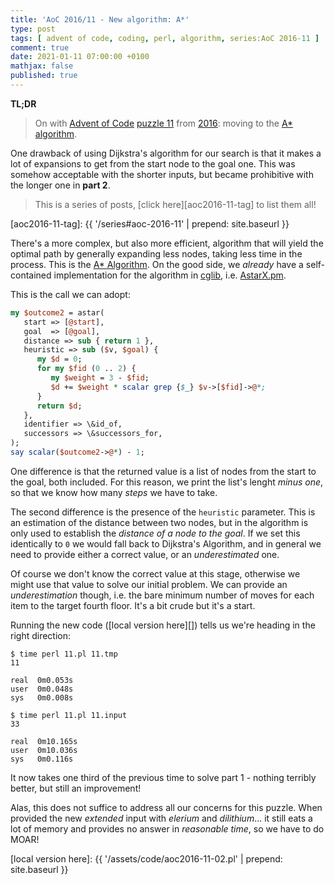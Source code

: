```yaml
---
title: 'AoC 2016/11 - New algorithm: A*'
type: post
tags: [ advent of code, coding, perl, algorithm, series:AoC 2016-11 ]
comment: true
date: 2021-01-11 07:00:00 +0100
mathjax: false
published: true
---
```


**TL;DR**

> On with [Advent of Code][] [puzzle 11][p11] from [2016][aoc2016]: moving to
> the [A\* algorithm][astar].

One drawback of using Dijkstra's algorithm for our search is that it makes
a lot of expansions to get from the start node to the goal one. This was
somehow acceptable with the shorter inputs, but became prohibitive with
the longer one in **part 2**.

> This is a series of posts, [click here][aoc2016-11-tag] to list them
> all!

[aoc2016-11-tag]: {{ '/series#aoc-2016-11' | prepend: site.baseurl }}

There's a more complex, but also more efficient, algorithm that will yield
the optimal path by generally expanding less nodes, taking less time in
the process. This is the [A\* Algorithm][astar]. On the good side, we
*already* have a self-contained implementation for the algorithm in
[cglib][], i.e. [AstarX.pm][].

This is the call we can adopt:

```perl
my $outcome2 = astar(
   start => [@start],
   goal  => [@goal],
   distance => sub { return 1 },
   heuristic => sub ($v, $goal) {
      my $d = 0;
      for my $fid (0 .. 2) {
         my $weight = 3 - $fid;
         $d += $weight * scalar grep {$_} $v->[$fid]->@*;
      }
      return $d;
   },
   identifier => \&id_of,
   successors => \&successors_for,
);
say scalar($outcome2->@*) - 1;
```

One difference is that the returned value is a list of nodes from the
start to the goal, both included. For this reason, we print the list's
lenght *minus one*, so that we know how many *steps* we have to take.

The second difference is the presence of the `heuristic` parameter. This
is an estimation of the distance between two nodes, but in the algorithm
is only used to establish the *distance of a node to the goal*. If we
set this identically to `0` we would fall back to Dijkstra's Algorithm,
and in general we need to provide either a correct value, or an
*underestimated* one.

Of course we don't know the correct value at this stage, otherwise we
might use that value to solve our initial problem. We can provide an
*underestimation* though, i.e. the bare minimum number of moves for each
item to the target fourth floor. It's a bit crude but it's a start.

Running the new code ([local version here][]) tells us we're heading in
the right direction:

```
$ time perl 11.pl 11.tmp
11

real  0m0.053s
user  0m0.048s
sys   0m0.008s

$ time perl 11.pl 11.input
33

real  0m10.165s
user  0m10.036s
sys   0m0.116s
```

It now takes one third of the previous time to solve part 1 - nothing terribly
better, but still an improvement!

Alas, this does not suffice to address all our concerns for this puzzle.
When provided the new *extended* input with *elerium* and *dilithium*...
it still eats a lot of memory and provides no answer in *reasonable
time*, so we have to do MOAR!



[p11]: https://adventofcode.com/2016/day/11
[aoc2016]: https://adventofcode.com/2016/
[Advent of Code]: https://adventofcode.com/
[Perl]: https://www.perl.org/
[astar]: https://en.wikipedia.org/wiki/A%2A_search_algorithm
[cglib]: https://github.com/polettix/cglib-perl/
[AstarX.pm]: https://github.com/polettix/cglib-perl/blob/master/AstarX.pm
[local version here]: {{ '/assets/code/aoc2016-11-02.pl' | prepend: site.baseurl }}
